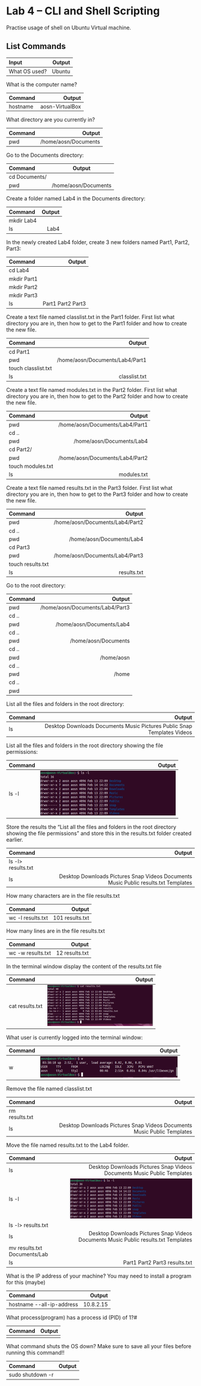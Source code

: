 # Lab 4 – CLI and Shell Scripting

Practise usage of shell on Ubuntu Virtual machine. 



## List Commands 


| __Input__                     | __Output__                    |
| :---                          |       ---:                    |
| What OS used?                 | Ubuntu                        |


What is the computer name?

| Command                       | Output                        | 
| :---                          |      ---:                     |
| hostname                      | aosn-VirtualBox               | 


What directory are you currently in?

| Command                       | Output                        | 
| :---                          |      ---:                     |
| pwd                           | /home/aosn/Documents          | 


Go to the Documents directory:

| Command                       | Output                        | 
| :---                          |     :---:                     |
| cd Documents/                 |                               | 
| pwd                           | /home/aosn/Documents          | 


Create a folder named Lab4 in the Documents directory:

| Command                       | Output                        | 
| :---                          |      ---:                     |
| mkdir Lab4                    |                               |
| ls                            | Lab4                          |


In the newly created Lab4 folder, create 3 new folders named Part1, Part2, Part3:

| Command                       | Output                        | 
| :---                          |      ---:                     |
| cd Lab4                       |                               |
| mkdir Part1                   |                               |
| mkdir Part2                   |                               |
| mkdir Part3                   |                               |
| ls                            | Part1     Part2     Part3     |


Create a text file named classlist.txt in the Part1 folder. First list what directory you are in, then how to get to the Part1 folder and how to create the new file.

| Command                   | Output                            | 
| :---                      |      ---:                         |
| cd Part1                  |                                   |
| pwd                       | /home/aosn/Documents/Lab4/Part1   |
| touch classlist.txt       |                                   |
| ls                        | classlist.txt                     |


Create a text file named modules.txt in the Part2 folder. First list what directory you are in, then how to get to the Part2 folder and how to create the new file.

| Command                   | Output                            | 
| :---                      |      ---:                         |
| pwd                       | /home/aosn/Documents/Lab4/Part1   |
| cd ..                     |                                   |
| pwd                       | /home/aosn/Documents/Lab4         |
| cd Part2/                 |                                   |
| pwd                       | /home/aosn/Documents/Lab4/Part2   |
| touch modules.txt         |                                   |
| ls                        | modules.txt                       |


Create a text file named results.txt in the Part3 folder. First list what directory you are in, then how to get to the Part3 folder and how to create the new file.

| Command                   | Output                            | 
| :---                      |      ---:                         |
| pwd                       | /home/aosn/Documents/Lab4/Part2   |
| cd ..                     |                                   |
| pwd                       | /home/aosn/Documents/Lab4         |
| cd Part3                  |                                   |
| pwd                       | /home/aosn/Documents/Lab4/Part3   |
| touch results.txt         |                                   |
| ls                        | results.txt                       |


Go to the root directory:

| Command                   | Output                            | 
| :---                      |      ---:                         |
| pwd                       | /home/aosn/Documents/Lab4/Part3   |
| cd ..                     |                                   |
| pwd                       | /home/aosn/Documents/Lab4         |
| cd ..                     |                                   |
| pwd                       | /home/aosn/Documents              |
| cd ..                     |                                   |
| pwd                       | /home/aosn                        |
| cd ..                     |                                   |
| pwd                       | /home                             |
| cd ..                     |                                   |
| pwd                       |                                   |


List all the files and folders in the root directory:

| Command   | Output                                                        | 
| :---      |      ---:                                                     |
| ls        | Desktop Downloads Documents Music Pictures Public  Snap Templates Videos|


List all the files and folders in the root directory showing the file permissions:

| Command            | Output                                    | 
| :---               |      ---:                                 |
| ls -l              | ![Command Output](WeekFour/assets/ls-l_command.png)|


Store the results the “List all the files and folders in the root directory showing the file permissions” and store this in the results.txt folder created earlier.

| Command            | Output                                   | 
| :---               |      ---:                                |
| ls -l> results.txt |                                          |
| ls                 | Desktop Downloads Pictures Snap Videos Documents Music Public results.txt Templates|


How many characters are in the file results.txt

| Command                       | Output                        | 
| :---                          |      ---:                     |
| wc -l results.txt             | 101 results.txt               |


How many lines are in the file results.txt

| Command                       | Output                        | 
| :---                          |      ---:                     |
| wc -w results.txt             | 12 results.txt                |



In the terminal window display the content of the results.txt file

| Command                        | Output                                   | 
| :---                           |      ---:                                |
| cat results.txt                | ![Cat Command Output](WeekFour/assets/cat_command.png) |



What user is currently logged into the terminal window:

| Command                       | Output                                    | 
| :---                          |      ---:                                 |
| w                             | ![Logged in user Command](WeekFour/assets/w_command.png) |


Remove the file named classlist.txt

| Command           | Output                                                | 
| :---              |      ---:                                             |
| rm results.txt    |                                                       |
| ls                |Desktop Downloads Pictures Snap Videos Documents Music Public Templates|


Move the file named results.txt to the Lab4 folder.

| Command                       | Output                                    | 
| :---                          |      ---:                                 |
| ls                            |Desktop Downloads Pictures Snap Videos Documents Music Public Templates|
| ls -l                         | ![Command Output](WeekFour/assets/ls-l_command.png)|
| ls -l> results.txt            |                                           |
| ls                            |Desktop Downloads Pictures Snap Videos Documents Music Public results.txt Templates|
| mv results.txt Documents/Lab  |                                           |
| ls                            | Part1 Part2 Part3 results.txt             |


What is the IP address of your machine? You may need to install a program for this (maybe)

| Command                          | Output                                 | 
| :---                             |      ---:                              |
| hostname --all-ip-address        | 10.8.2.15                              |




What process(program) has a process id (PID) of 1?#

| Command                       | Output                        | 
| :---                          |      ---:                     |
|                               |                               |



What command shuts the OS down? Make sure to save all your files before running this command!!

| Command                       | Output                        | 
| :---                          |      ---:                     |
| sudo shutdown -r              |                               |




